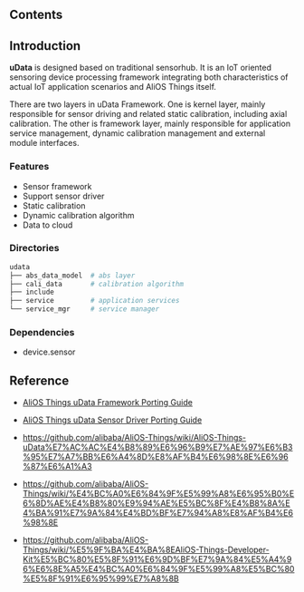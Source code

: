 ## Contents

## Introduction
**uData** is designed based on traditional sensorhub. It is an IoT oriented sensoring device processing framework integrating both characteristics of actual IoT application scenarios and AliOS Things itself.

There are two layers in uData Framework. One is kernel layer, mainly responsible for sensor driving and related static calibration, including axial calibration. The other is framework layer, mainly responsible for application service management, dynamic calibration management and external module interfaces.

### Features
- Sensor framework
- Support sensor driver
- Static calibration
- Dynamic calibration algorithm
- Data to cloud

### Directories

```sh
udata
├── abs_data_model  # abs layer
├── cali_data       # calibration algorithm
├── include
├── service         # application services
└── service_mgr     # service manager
```

### Dependencies
- device.sensor

## Reference

- [AliOS Things uData Framework Porting Guide](https://github.com/alibaba/AliOS-Things/wiki/AliOS-Things-uData-Framework-Porting-Guide)

- [AliOS Things uData Sensor Driver Porting Guide](https://github.com/alibaba/AliOS-Things/wiki/AliOS-Things-uData-Sensor-Driver-Porting-Guide)

- https://github.com/alibaba/AliOS-Things/wiki/AliOS-Things-uData%E7%AC%AC%E4%B8%89%E6%96%B9%E7%AE%97%E6%B3%95%E7%A7%BB%E6%A4%8D%E8%AF%B4%E6%98%8E%E6%96%87%E6%A1%A3

- https://github.com/alibaba/AliOS-Things/wiki/%E4%BC%A0%E6%84%9F%E5%99%A8%E6%95%B0%E6%8D%AE%E4%B8%80%E9%94%AE%E5%BC%8F%E4%B8%8A%E4%BA%91%E7%9A%84%E4%BD%BF%E7%94%A8%E8%AF%B4%E6%98%8E

- https://github.com/alibaba/AliOS-Things/wiki/%E5%9F%BA%E4%BA%8EAliOS-Things-Developer-Kit%E5%BC%80%E5%8F%91%E6%9D%BF%E7%9A%84%E5%A4%96%E6%8E%A5%E4%BC%A0%E6%84%9F%E5%99%A8%E5%BC%80%E5%8F%91%E6%95%99%E7%A8%8B